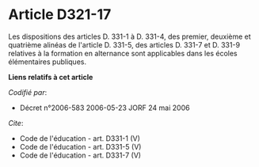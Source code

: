 # Article D321-17

Les dispositions des articles D. 331-1 à D. 331-4, des premier, deuxième et quatrième alinéas de l'article D. 331-5, des
articles D. 331-7 et D. 331-9 relatives à la formation en alternance sont applicables dans les écoles élémentaires publiques.

**Liens relatifs à cet article**

_Codifié par_:

  - Décret n°2006-583 2006-05-23 JORF 24 mai 2006

_Cite_:

  - Code de l'éducation - art. D331-1 (V)
  - Code de l'éducation - art. D331-5 (V)
  - Code de l'éducation - art. D331-7 (V)
